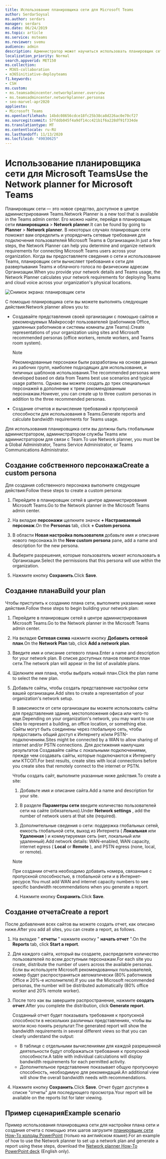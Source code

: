 ```yaml
---
title: Использование планировщика сети для Microsoft Teams
author: SerdarSoysal
ms.author: serdars
manager: serdars
ms.date: 06/24/2019
ms.topic: article
ms.service: msteams
ms.reviewer: svemu
audience: admin
description: Администратор может научиться использовать планировщик сети для определения требований к сети для Microsoft Teams.
localization_priority: Normal
search.appverid: MET150
ms.collection:
- M365-collaboration
- m365initiative-deployteams
f1.keywords:
- CSH
ms.custom:
- ms.teamsadmincenter.networkplanner.overview
- ms.teamsadmincenter.networkplanner.personas
- seo-marvel-apr2020
appliesto:
- Microsoft Teams
ms.openlocfilehash: 14bdc08656cdce18fc25b38ca8d226ac0e70cf27
ms.sourcegitcommit: 57fddb045f4a9df14cc421b1f6a228df91f334de
ms.translationtype: MT
ms.contentlocale: ru-RU
ms.lasthandoff: 11/13/2020
ms.locfileid: "49030625"
---
```

# <a name="use-the-network-planner-for-microsoft-teams"></a><span data-ttu-id="3ba49-103">Использование планировщика сети для Microsoft Teams</span><span class="sxs-lookup"><span data-stu-id="3ba49-103">Use the Network planner for Microsoft Teams</span></span>

<span data-ttu-id="3ba49-104">Планировщик сети — это новое средство, доступное в центре администрирования Teams.</span><span class="sxs-lookup"><span data-stu-id="3ba49-104">Network Planner is a new tool that is available in the Teams admin center.</span></span> <span data-ttu-id="3ba49-105">Его можно найти, перейдя в планировщик сети **планировщика**  >  **Network planner**.</span><span class="sxs-lookup"><span data-stu-id="3ba49-105">It can be found by going to **Planner** > **Network planner**.</span></span> <span data-ttu-id="3ba49-106">В некоторых случаях планировщик сети поможет вам определить и упорядочить сетевые требования для подключения пользователей Microsoft Teams в Организации.</span><span class="sxs-lookup"><span data-stu-id="3ba49-106">In just a few steps, the Network Planner can help you determine and organize network requirements for connecting Microsoft Teams users across your organization.</span></span> <span data-ttu-id="3ba49-107">Когда вы предоставляете сведения о сети и использование Teams, планировщик сети вычисляет требования к сети для развертывания Teams и облачного голоса по физическим адресам Организации.</span><span class="sxs-lookup"><span data-stu-id="3ba49-107">When you provide your network details and Teams usage, the Network Planner calculates your network requirements for deploying Teams and cloud voice across your organization's physical locations.</span></span>

![Снимок экрана: планировщик сети](media/network-planner.png)

<span data-ttu-id="3ba49-109">С помощью планировщика сети вы можете выполнять следующие действия:</span><span class="sxs-lookup"><span data-stu-id="3ba49-109">Network planner allows you to:</span></span>

- <span data-ttu-id="3ba49-110">Создавайте представления своей организации с помощью сайтов и рекомендуемых Майкрософт пользователей (работников Office, удаленных работников и системы комнаты для Teams).</span><span class="sxs-lookup"><span data-stu-id="3ba49-110">Create representations of your organization using sites and Microsoft recommended personas (office workers, remote workers, and Teams room system).</span></span>

    > [!NOTE]
    > <span data-ttu-id="3ba49-111">Рекомендованные персонажи были разработаны на основе данных из рабочих групп, наиболее подходящих для использования, и типичных шаблонов использования.</span><span class="sxs-lookup"><span data-stu-id="3ba49-111">The recommended personas were developed based on data from Teams best use scenarios and typical usage patterns.</span></span> <span data-ttu-id="3ba49-112">Однако вы можете создать до трех специальных персонажей в дополнение к трем рекомендованным персонажам.</span><span class="sxs-lookup"><span data-stu-id="3ba49-112">However, you can create up to three custom personas in addition to the three recommended personas.</span></span>

- <span data-ttu-id="3ba49-113">Создание отчетов и вычисление требований к пропускной способности для использования в Teams.</span><span class="sxs-lookup"><span data-stu-id="3ba49-113">Generate reports and calculate bandwidth requirements for Teams usage.</span></span>

<span data-ttu-id="3ba49-114">Для использования планировщика сети вы должны быть глобальным администратором, администратором службы Teams или администратором для связи с Team.</span><span class="sxs-lookup"><span data-stu-id="3ba49-114">To use Network planner, you must be a Global Administrator, Teams Service Administrator, or Teams Communications Administrator.</span></span>

## <a name="create-a-custom-persona"></a><span data-ttu-id="3ba49-115">Создание собственного персонажа</span><span class="sxs-lookup"><span data-stu-id="3ba49-115">Create a custom persona</span></span>

<span data-ttu-id="3ba49-116">Для создания собственного персонажа выполните следующие действия:</span><span class="sxs-lookup"><span data-stu-id="3ba49-116">Follow these steps to create a custom persona:</span></span>

1. <span data-ttu-id="3ba49-117">Перейдите в планировщик сетей в центре администрирования Microsoft Teams.</span><span class="sxs-lookup"><span data-stu-id="3ba49-117">Go to the Network planner in the Microsoft Teams admin center.</span></span>

2. <span data-ttu-id="3ba49-118">На вкладке **персонажи** щелкните значок **+ Настраиваемый персонаж**.</span><span class="sxs-lookup"><span data-stu-id="3ba49-118">On the **Personas** tab, click **+ Custom persona**.</span></span> 

3. <span data-ttu-id="3ba49-119">В области **Новая настройка пользователя** добавьте имя и описание нового персонажа.</span><span class="sxs-lookup"><span data-stu-id="3ba49-119">In the **New custom persona** pane, add a name and description for the new persona.</span></span>

4. <span data-ttu-id="3ba49-120">Выберите разрешения, которые пользователь может использовать в Организации.</span><span class="sxs-lookup"><span data-stu-id="3ba49-120">Select the permissions that this persona will use within the organization.</span></span>

5. <span data-ttu-id="3ba49-121">Нажмите кнопку **Сохранить**.</span><span class="sxs-lookup"><span data-stu-id="3ba49-121">Click **Save**.</span></span>

## <a name="build-your-plan"></a><span data-ttu-id="3ba49-122">Создание плана</span><span class="sxs-lookup"><span data-stu-id="3ba49-122">Build your plan</span></span>

<span data-ttu-id="3ba49-123">Чтобы приступить к созданию плана сети, выполните указанные ниже действия.</span><span class="sxs-lookup"><span data-stu-id="3ba49-123">Follow these steps to begin building your network plan:</span></span>

1. <span data-ttu-id="3ba49-124">Перейдите в планировщик сетей в центре администрирования Microsoft Teams.</span><span class="sxs-lookup"><span data-stu-id="3ba49-124">Go to the Network planner in the Microsoft Teams admin center.</span></span>

2. <span data-ttu-id="3ba49-125">На вкладке **Сетевая схема** нажмите кнопку **Добавить сетевой план**.</span><span class="sxs-lookup"><span data-stu-id="3ba49-125">On the **Network Plan** tab, click **Add a network plan**.</span></span>

3. <span data-ttu-id="3ba49-126">Введите имя и описание сетевого плана.</span><span class="sxs-lookup"><span data-stu-id="3ba49-126">Enter a name and description for your network plan.</span></span> <span data-ttu-id="3ba49-127">В списке доступных планов появится план сети.</span><span class="sxs-lookup"><span data-stu-id="3ba49-127">The network plan will appear in the list of available plans.</span></span>

4. <span data-ttu-id="3ba49-128">Щелкните имя плана, чтобы выбрать новый план.</span><span class="sxs-lookup"><span data-stu-id="3ba49-128">Click the plan name to select the new plan.</span></span>

5. <span data-ttu-id="3ba49-129">Добавьте сайты, чтобы создать представление настройки сети вашей организации.</span><span class="sxs-lookup"><span data-stu-id="3ba49-129">Add sites to create a representation of your organization's network setup.</span></span>

    <span data-ttu-id="3ba49-130">В зависимости от сети организации вы можете использовать сайты для представления здания, местоположения офиса или чего-то еще.</span><span class="sxs-lookup"><span data-stu-id="3ba49-130">Depending on your organization's network, you may want to use sites to represent a building, an office location, or something else.</span></span> <span data-ttu-id="3ba49-131">Сайты могут быть соединены через глобальную сеть, чтобы предоставить общий доступ к Интернету и/или PSTN-подключениям.</span><span class="sxs-lookup"><span data-stu-id="3ba49-131">Sites might be connected by a WAN to allow sharing of internet and/or PSTN connections.</span></span> <span data-ttu-id="3ba49-132">Для достижения наилучших результатов Создавайте сайты с локальными подключениями, прежде чем создавать сайты, которые подключаются к Интернету или КТСОП.</span><span class="sxs-lookup"><span data-stu-id="3ba49-132">For best results, create sites with local connections before you create sites that remotely connect to the internet or PSTN.</span></span>

    <span data-ttu-id="3ba49-133">Чтобы создать сайт, выполните указанные ниже действия.</span><span class="sxs-lookup"><span data-stu-id="3ba49-133">To create a site:</span></span>

    1. <span data-ttu-id="3ba49-134">Добавьте имя и описание сайта.</span><span class="sxs-lookup"><span data-stu-id="3ba49-134">Add a name and description for your site.</span></span>

    2. <span data-ttu-id="3ba49-135">В разделе **Параметры сети** введите количество пользователей сети на сайте (обязательно).</span><span class="sxs-lookup"><span data-stu-id="3ba49-135">Under **Network settings** , add the number of network users at that site (required).</span></span>

    3. <span data-ttu-id="3ba49-136">Дополнительные сведения о сети: поддержка глобальных сетей, емкость глобальной сети, выход из Интернета ( **Локальная** или **Удаленная** ) и коммутируемая сеть (нет, локальный или удаленный).</span><span class="sxs-lookup"><span data-stu-id="3ba49-136">Add network details: WAN-enabled, WAN capacity, internet egress ( **Local** or **Remote** ), and PSTN egress (none, local, or remote).</span></span>

      > [!NOTE]
      > <span data-ttu-id="3ba49-137">При создании отчета необходимо добавить номера, связанные с пропускной способностью, в глобальной сети и в Интернет-ресурсе.</span><span class="sxs-lookup"><span data-stu-id="3ba49-137">You must add WAN and internet capacity numbers to see specific bandwidth recommendations when you generate a report.</span></span>

    4. <span data-ttu-id="3ba49-138">Нажмите кнопку **Сохранить**.</span><span class="sxs-lookup"><span data-stu-id="3ba49-138">Click **Save**.</span></span>

## <a name="create-a-report"></a><span data-ttu-id="3ba49-139">Создание отчета</span><span class="sxs-lookup"><span data-stu-id="3ba49-139">Create a report</span></span>

<span data-ttu-id="3ba49-140">После добавления всех сайтов вы можете создать отчет, как описано ниже.</span><span class="sxs-lookup"><span data-stu-id="3ba49-140">After you add all sites, you can create a report, as follows.</span></span>

1. <span data-ttu-id="3ba49-141">На вкладке " **отчеты** " нажмите кнопку " **начать отчет** ".</span><span class="sxs-lookup"><span data-stu-id="3ba49-141">On the **Reports** tab, click **Start a report**.</span></span>

2. <span data-ttu-id="3ba49-142">Для каждого сайта, который вы создаете, распределите количество пользователей по всем доступным персонажам.</span><span class="sxs-lookup"><span data-stu-id="3ba49-142">For each site you create, distribute the number of users across the available personas.</span></span> <span data-ttu-id="3ba49-143">Если вы используете Microsoft рекомендованных пользователей, номер будет распространяться автоматически (80% работников Office и 20%-е исполнителя).</span><span class="sxs-lookup"><span data-stu-id="3ba49-143">If you use the Microsoft recommended personas, the number will be distributed automatically (80% office worker and 20% remote worker).</span></span>

3. <span data-ttu-id="3ba49-144">После того как вы завершите распространение, нажмите **создать отчет**.</span><span class="sxs-lookup"><span data-stu-id="3ba49-144">After you complete the distribution, click **Generate report**.</span></span>

    <span data-ttu-id="3ba49-145">Созданный отчет будет показывать требования к пропускной способности в нескольких различных представлениях, чтобы вы могли ясно понять результат:</span><span class="sxs-lookup"><span data-stu-id="3ba49-145">The generated report will show the bandwidth requirements in several different views so that you can clearly understand the output:</span></span>
    - <span data-ttu-id="3ba49-146">В таблице с отдельными вычислениями для каждой разрешенной деятельности будут отображаться требования к пропускной способности.</span><span class="sxs-lookup"><span data-stu-id="3ba49-146">A table with individual calculations will display bandwidth requirements for each permitted activity.</span></span>
    - <span data-ttu-id="3ba49-147">Дополнительное представление показывает общую пропускную способность, необходимую для рекомендаций.</span><span class="sxs-lookup"><span data-stu-id="3ba49-147">An additional view will show the overall bandwidth needs with recommendations.</span></span>

4. <span data-ttu-id="3ba49-148">Нажмите кнопку **Сохранить**.</span><span class="sxs-lookup"><span data-stu-id="3ba49-148">Click **Save**.</span></span> <span data-ttu-id="3ba49-149">Отчет будет доступен в списке "отчеты" для последующего просмотра.</span><span class="sxs-lookup"><span data-stu-id="3ba49-149">Your report will be available on the reports list for later viewing.</span></span>

## <a name="example-scenario"></a><span data-ttu-id="3ba49-150">Пример сценария</span><span class="sxs-lookup"><span data-stu-id="3ba49-150">Example scenario</span></span>

<span data-ttu-id="3ba49-151">Пример использования планировщика сети для настройки плана сети и создания отчета с помощью этих шагов загрузите [планировщик сети How-To колоды PowerPoint](https://github.com/MicrosoftDocs/OfficeDocs-SkypeForBusiness/blob/live/Teams/downloads/network-planner-how-to.pptx?raw=true) (только на английском языке).</span><span class="sxs-lookup"><span data-stu-id="3ba49-151">For an example of how to use the Network planner to set up a network plan and generate a report using these steps, download the [Network planner How-To PowerPoint deck](https://github.com/MicrosoftDocs/OfficeDocs-SkypeForBusiness/blob/live/Teams/downloads/network-planner-how-to.pptx?raw=true) (English only).</span></span>
